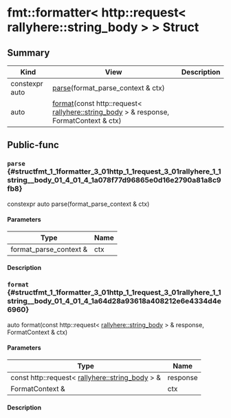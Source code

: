 # fmt::formatter< http::request< rallyhere::string_body > > Struct



## Summary
| Kind | View | Description |
|------|------|-------------|
|constexpr auto|[parse](structfmt_1_1formatter_3_01http_1_1request_3_01rallyhere_1_1string__body_01_4_01_4.xml.md#structfmt_1_1formatter_3_01http_1_1request_3_01rallyhere_1_1string__body_01_4_01_4_1a078f77d96865e0d16e2790a81a8c9fb8)(format_parse_context & ctx)||
|auto|[format](structfmt_1_1formatter_3_01http_1_1request_3_01rallyhere_1_1string__body_01_4_01_4.xml.md#structfmt_1_1formatter_3_01http_1_1request_3_01rallyhere_1_1string__body_01_4_01_4_1a64d28a93618a408212e6e4334d4e6960)(const http::request< [rallyhere::string_body](namespacerallyhere.xml.md#namespacerallyhere_1a6a86fdf96ef7e4a9876d443a6bba29ec) > & response, FormatContext & ctx)||
## Public-func



### `parse` {#structfmt_1_1formatter_3_01http_1_1request_3_01rallyhere_1_1string__body_01_4_01_4_1a078f77d96865e0d16e2790a81a8c9fb8}

constexpr auto parse(format_parse_context & ctx)

#### Parameters

| Type | Name |
|------|------|
|format_parse_context &|ctx|

#### Description






### `format` {#structfmt_1_1formatter_3_01http_1_1request_3_01rallyhere_1_1string__body_01_4_01_4_1a64d28a93618a408212e6e4334d4e6960}

auto format(const http::request< [rallyhere::string_body](namespacerallyhere.xml.md#namespacerallyhere_1a6a86fdf96ef7e4a9876d443a6bba29ec) > & response, FormatContext & ctx)

#### Parameters

| Type | Name |
|------|------|
|const http::request< [rallyhere::string_body](namespacerallyhere.xml.md#namespacerallyhere_1a6a86fdf96ef7e4a9876d443a6bba29ec) > &|response|
|FormatContext &|ctx|

#### Description







